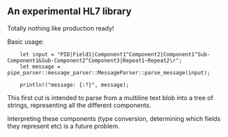 ## An experimental HL7 library ##

Totally nothing like production ready!

Basic usage:

```
    let input = "PID|Field1|Component1^Component2|Component1^Sub-Component1&Sub-Component2^Component3|Repeat1~Repeat2\r";
    let message = pipe_parser::message_parser::MessageParser::parse_message(input);

    println!("message: {:?}", message);
```

This first cut is intended to parse from a multiline text blob into a tree of strings, representing all the different components.

Interpreting these components (type conversion, determining which fields they represent etc) is a future problem.
